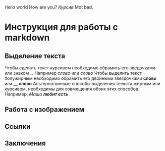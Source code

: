 Hello world
How are you?
*Курсив*
Mot bad.

# Инструкция для работы с markdown 

## Выделение текста
Чтобы сделать текст курсивом необходимо обрамить его зведочками или знаком _. Например *слово* или _слово_
Чтобы выделить текст полужирным необходимо обрамить его двойными звездочками **слово** или __  __слово__
Альтернатвинвые способы выделения теекста жирным или курсивом, необходимы для совмещения обоих этих способов. Например, _Маша **любит есть**_

## Работа с изображением

## Ссылки

## Заключения
